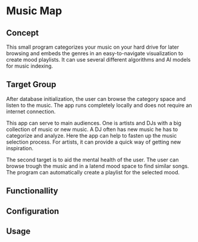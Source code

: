 # Music Map

## Concept

This small program categorizes your music on your hard drive for later browsing and embeds the genres in an easy-to-navigate visualization to create mood playlists.
It can use several different algorithms and AI models for music indexing.

## Target Group

After database initialization, the user can browse the category space and listen to the music.
The app runs completely locally and does not require an internet connection.

This app can serve to main audiences.
One is artists and DJs with a big collection of music or new music.
A DJ often has new music he has to categorize and analyze.
Here the app can help to fasten up the music selection process.
For artists, it can provide a quick way of getting new inspiration.

The second target is to aid the mental health of the user.
The user can browse trough the music and in a latend mood space to find similar songs.
The program can automatically create a playlist for the selected mood.

## Functionallity

## Configuration

## Usage
